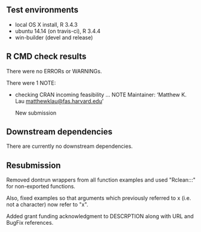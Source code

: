 ## Test environments
* local OS X install, R 3.4.3
* ubuntu 14.14 (on travis-ci), R 3.4.4
* win-builder (devel and release)

## R CMD check results
There were no ERRORs or WARNINGs. 

There were 1 NOTE:

* checking CRAN incoming feasibility ... NOTE
  Maintainer: ‘Matthew K. Lau <matthewklau@fas.harvard.edu>’

  New submission

## Downstream dependencies
There are currently no downstream dependencies. 

## Resubmission

Removed dontrun wrappers from all function examples and used
"Rclean:::" for non-exported functions.

Also, fixed examples so that arguments which previously referred to x
(i.e. not a character) now refer to "x".

Added grant funding acknowledgment to DESCRPTION along with URL and
BugFix references.
